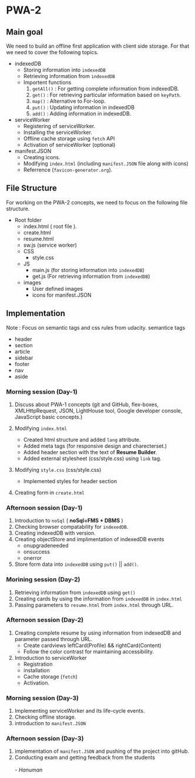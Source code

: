 # PWA-2
## Main goal 
We need to build an offline first application with client side storage. For that we need to cover the following topics.
+ indexedDB
	- Storing information into `indexedDB`
	- Retrieving information from `indexedDB`
	- Importent functions
		1. `getAll()` : For getting complete information from indexedDB.
		2. `get()` : For retrieving particular information based on `keyPath`.
		3. `map()` : Alternative to For-loop.
		4. `put()` : Updating information in indexedDB
		5. `add()` : Adding information in indexedDB.
+ serviceWorker
	- Registering of serviceWorker.
	- Installing the serviceWorker.
	- Offline cache storage using `fetch` API
	- Activation of serviceWorker (optional)
+ manifest.JSON
	- Creating icons.
	- Modifying `index.html` (including `manifest.JSON` file along with icons)
	- Referrence (`favicon-generator.org`).

## File Structure

For working on the PWA-2 concepts, we need to focus on the following file structure.
+ Root folder
	- index.html ( root file ).
	- create.html
	- resume.html
	- sw.js (service worker)
	+ CSS
		- style.css
	+ JS
		- main.js (for storing information into `indexedDB`)
		- get.js (For retrieving information from `indexedDB`)
	+ images
		- User defined images
		- icons for manifest.JSON

## Implementation

Note : Focus on semantic tags and css rules from udacity.
semantice tags
+ header
+ section
+ article
+ sidebar
+ footer
+ nav
+ aside

### Morning session (Day-1)

1. Discuss about PWA-1 concepts (git and GitHub, flex-boxes, XMLHttpRequest, JSON, LightHouse tool, Google developer console, JavaScript basic concepts.)

2. Modifying `index.html`
	- Created html structure and added `lang` attribute.
	- Added meta tags (for responsive design and charecterset.)
	- Added header section with the text of **Resume Builder**.
	- Added external stylesheet (css/style.css) using `link` tag.
3. Modifying `style.css` (css/style.css)
	- Implemented styles for header section
4. Creating form in `create.html`

### Afternoon session (Day-1)

1. Introduction to `noSql` ( **noSql=FMS + DBMS** )
2. Checking browser compatability for `indexedDB`.
3. Creating indexedDB with version.
4. Creating objectStore and implimentation of indexedDB events
	+ onupgradeneeded
	+ onsuccess
	+ onerror
5. Store form data into `indexedDB` using `put()` || `add()`.

### Morining session (Day-2)

1. Retrieving information from `indexedDB` using `get()`
2. Creating cards by using the information from `indexedDB` in `index.html`
3. Passing parameters to `resume.html` from `index.html` through URL.

### Afternoon session (Day-2)

1. Creating complete resume by using information from indexedDB and parameter passed through URL.
	+ Create cardviews leftCard(Profile) && rightCard(Content)
	+ Follow the color contrast for maintaining accessibility.
2. Introduction to serviceWorker
	+ Registration
	+ installation
	+ Cache storage (`fetch`)
	+ Activation.

### Morning session (Day-3)

1. Implementing serviceWorker and its life-cycle events.
2. Checking offline storage.
3. introduction to `manifest.JSON`

### Afternoon session (Day-3)
1. implementation of `manifest.JSON` and pushing of the project into gitHub.
2. Conducting exam and getting feedback from the students <br /> <br />
																			                                                                 - _Hanuman_
